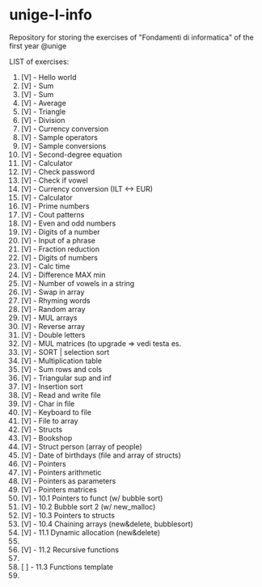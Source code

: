 # unige-I-info
Repository for storing the exercises of "Fondamenti di informatica" of the first year @unige

LIST of exercises:
<ol>
    <li>[V] - Hello world</li>
    <li>[V] - Sum</li>
    <li>[V] - Sum</li>
    <li>[V] - Average</li>
    <li>[V] - Triangle</li>
    <li>[V] - Division</li>
    <li>[V] - Currency conversion</li>
    <li>[V] - Sample operators</li>
    <li>[V] - Sample conversions</li>
    <li>[V] - Second-degree equation</li>
    <li>[V] - Calculator</li>
    <li>[V] - Check password</li>
    <li>[V] - Check if vowel</li>
    <li>[V] - Currency conversion (ILT <-> EUR)</li>
    <li>[V] - Calculator</li>
    <li>[V] - Prime numbers</li>
    <li>[V] - Cout patterns</li>
    <li>[V] - Even and odd numbers</li>
    <li>[V] - Digits of a number</li>
    <li>[V] - Input of a phrase</li>
    <li>[V] - Fraction reduction</li>
    <li>[V] - Digits of numbers</li>
    <li>[V] - Calc time</li>
    <li>[V] - Difference MAX min</li>
    <li>[V] - Number of vowels in a string</li>
    <li>[V] - Swap in array</li>
    <li>[V] - Rhyming words</li>
    <li>[V] - Random array</li>
    <li>[V] - MUL arrays</li>
    <li>[V] - Reverse array</li>
    <li>[V] - Double letters</li>
    <li>[V] - MUL matrices (to upgrade => vedi testa es.</li>
    <li>[V] - SORT | selection sort</li>
    <li>[V] - Multiplication table</li>
    <li>[V] - Sum rows and cols</li>
    <li>[V] - Triangular sup and inf</li>
    <li>[V] - Insertion sort</li>
    <li>[V] - Read and write file</li>
    <li>[V] - Char in file</li>
    <li>[V] - Keyboard to file</li>
    <li>[V] - File to array</li>
    <li>[V] - Structs</li>
    <li>[V] - Bookshop</li>
    <li>[V] - Struct person (array of people)</li>
    <li>[V] - Date of birthdays (file and array of structs)</li>
    <li>[V] - Pointers</li>
    <li>[V] - Pointers arithmetic</li>
    <li>[V] - Pointers as parameters</li>
    <li>[V] - Pointers matrices</li>
    <li>[V] - 10.1 Pointers to funct (w/ bubble sort)</li>
    <li>[V] - 10.2 Bubble sort 2 (w/ new_malloc)</li>
    <li>[V] - 10.3 Pointers to structs</li>
    <li>[V] - 10.4 Chaining arrays (new&delete, bubblesort)</li>
    <li>[V] - 11.1 Dynamic allocation (new&delete)<li>
    <li>[V] - 11.2 Recursive functions<li>
    <li>[ ] - 11.3 Functions template<li>
</ol>
